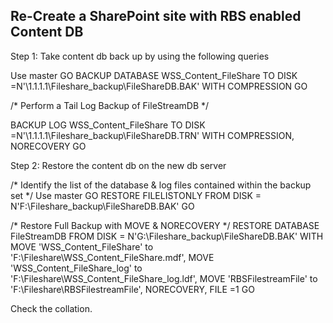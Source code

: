 ## Re-Create a SharePoint site with RBS enabled Content DB
Step 1: Take content db back up by using the following queries

Use master
GO
BACKUP DATABASE WSS_Content_FileShare
TO DISK =N'\\1.1.1.1\Fileshare_backup\FileShareDB.BAK'
WITH COMPRESSION
GO

/* Perform a Tail Log Backup of FileStreamDB */

BACKUP LOG WSS_Content_FileShare
TO DISK =N'\\1.1.1.1\Fileshare_backup\FileShareDB.TRN'
WITH COMPRESSION, NORECOVERY
GO

Step 2: Restore the content db on the new db server

/* Identify the list of the database & log files contained within the backup set */
Use master
GO
RESTORE FILELISTONLY 
FROM DISK = N'F:\Fileshare_backup\FileShareDB.BAK'
GO

/* Restore Full Backup with MOVE & NORECOVERY */
RESTORE DATABASE FileStreamDB
FROM DISK = N'G:\Fileshare_backup\FileShareDB.BAK'
WITH 
MOVE 'WSS_Content_FileShare' to 'F:\Fileshare\WSS_Content_FileShare.mdf',
MOVE 'WSS_Content_FileShare_log' to 'F:\Fileshare\WSS_Content_FileShare_log.ldf',
MOVE 'RBSFilestreamFile' to 'F:\Fileshare\RBSFilestreamFile',
NORECOVERY, FILE =1
GO


Check the collation.

